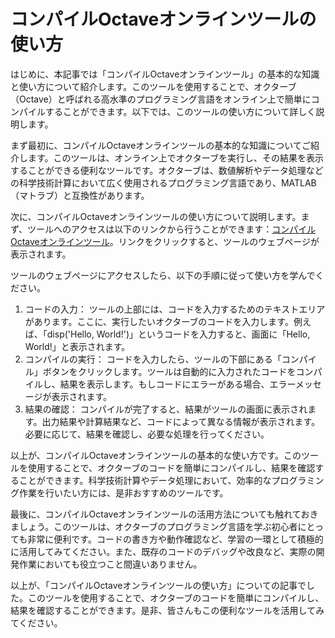 コンパイルOctaveオンラインツールの使い方
=======================

はじめに、本記事では「コンパイルOctaveオンラインツール」の基本的な知識と使い方について紹介します。このツールを使用することで、オクターブ（Octave）と呼ばれる高水準のプログラミング言語をオンライン上で簡単にコンパイルすることができます。以下では、このツールの使い方について詳しく説明します。

まず最初に、コンパイルOctaveオンラインツールの基本的な知識についてご紹介します。このツールは、オンライン上でオクターブを実行し、その結果を表示することができる便利なツールです。オクターブは、数値解析やデータ処理などの科学技術計算において広く使用されるプログラミング言語であり、MATLAB（マトラブ）と互換性があります。

次に、コンパイルOctaveオンラインツールの使い方について説明します。まず、ツールへのアクセスは以下のリンクから行うことができます：[コンパイルOctaveオンラインツール](https://www.onlinecalculatorsfree.com/ja/tools/compile-octave-online.html)。リンクをクリックすると、ツールのウェブページが表示されます。

ツールのウェブページにアクセスしたら、以下の手順に従って使い方を学んでください。

1. コードの入力： ツールの上部には、コードを入力するためのテキストエリアがあります。ここに、実行したいオクターブのコードを入力します。例えば、「disp('Hello, World!')」というコードを入力すると、画面に「Hello, World!」と表示されます。
2. コンパイルの実行： コードを入力したら、ツールの下部にある「コンパイル」ボタンをクリックします。ツールは自動的に入力されたコードをコンパイルし、結果を表示します。もしコードにエラーがある場合、エラーメッセージが表示されます。
3. 結果の確認： コンパイルが完了すると、結果がツールの画面に表示されます。出力結果や計算結果など、コードによって異なる情報が表示されます。必要に応じて、結果を確認し、必要な処理を行ってください。

以上が、コンパイルOctaveオンラインツールの基本的な使い方です。このツールを使用することで、オクターブのコードを簡単にコンパイルし、結果を確認することができます。科学技術計算やデータ処理において、効率的なプログラミング作業を行いたい方には、是非おすすめのツールです。

最後に、コンパイルOctaveオンラインツールの活用方法についても触れておきましょう。このツールは、オクターブのプログラミング言語を学ぶ初心者にとっても非常に便利です。コードの書き方や動作確認など、学習の一環として積極的に活用してみてください。また、既存のコードのデバッグや改良など、実際の開発作業においても役立つこと間違いありません。

以上が、「コンパイルOctaveオンラインツールの使い方」についての記事でした。このツールを使用することで、オクターブのコードを簡単にコンパイルし、結果を確認することができます。是非、皆さんもこの便利なツールを活用してみてください。